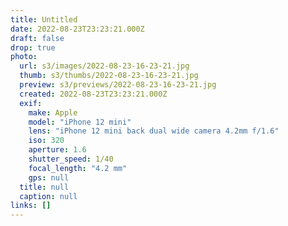 ```yaml
---
title: Untitled
date: 2022-08-23T23:23:21.000Z
draft: false
drop: true
photo:
  url: s3/images/2022-08-23-16-23-21.jpg
  thumb: s3/thumbs/2022-08-23-16-23-21.jpg
  preview: s3/previews/2022-08-23-16-23-21.jpg
  created: 2022-08-23T23:23:21.000Z
  exif:
    make: Apple
    model: "iPhone 12 mini"
    lens: "iPhone 12 mini back dual wide camera 4.2mm f/1.6"
    iso: 320
    aperture: 1.6
    shutter_speed: 1/40
    focal_length: "4.2 mm"
    gps: null
  title: null
  caption: null
links: []
---
```

